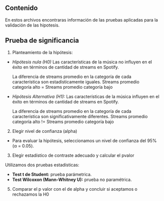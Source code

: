 ## Contenido
En estos archivos encontraras información de las pruebas aplicadas para la validación de las hipotesis.

## Prueba de significancia
1. Planteamiento de la hipótesis:
   
* _Hipótesis nula (H0)_ Las características de la música no influyen en el éxito en términos de cantidad de streams en Spotify.

  La diferencia de streams promedio en la categoría de cada característica son estadísticamente iguales.
  Streams promedio categoría alto = Streams promedio categoría bajo

* _Hipótesis Alternativa (H1):_ Las características de la música influyen en el éxito en términos de cantidad de streams en Spotify.
  
  La diferencia de streams promedio en la categoría de cada característica son significativamente diferentes.
  Streams promedio categoría alto != Streams promedio categoría bajo

2. Elegir nivel de confianza (alpha)

* Para evaluar la hipótesis, seleccionamos un nivel de confianza del 95% (α = 0.05).

3. Elegir estadístico de contraste adecuado y calcular el pvalor

  Utilizamos dos pruebas estadísticas:
* __Test t de Student:__ prueba parámetrica.
* __Test Wilcoxon (Mann-Whitney U):__ prueba no paramétrica.

5. Comparar el p valor con el de alpha y concluir si aceptamos o rechazamos la H0
